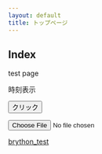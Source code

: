 ```yaml
---
layout: default
title: トップページ
---
```


## Index

test page


<p id="RealtimeClockArea">時刻表示</p>


<button type="button" onclick="ShowAlart()">クリック</button>


<input type="file">

<!--script読み込み-->

<script src="./js/hello_world.js"></script>

<script src="./js/date.js"></script>


[brython_test](./link/brython_test.html)

